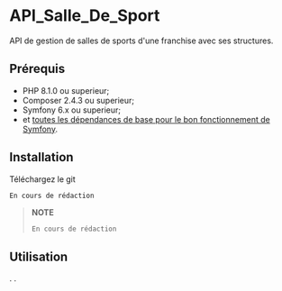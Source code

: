 API_Salle_De_Sport
========================
API de gestion de salles de sports d'une franchise avec ses structures.

Prérequis
------------

  * PHP 8.1.0 ou superieur;
  * Composer 2.4.3 ou superieur;
  * Symfony 6.x ou superieur;
  * et [toutes les dépendances de base pour le bon fonctionnement de Symfony](http://symfony.com/doc/current/reference/requirements.html).

Installation
------------
Téléchargez le git

```bash
En cours de rédaction

```
> **NOTE**
>
> 
> 
>
>     En cours de rédaction
>    
>    



Utilisation
-----------

.
.


